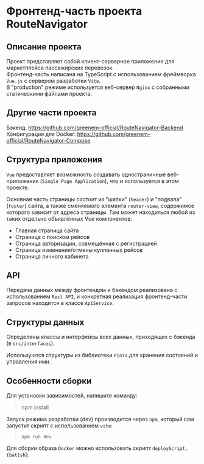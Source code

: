 # Фронтенд-часть проекта RouteNavigator
## Описание проекта
Проект представляет собой клиент-серверное приложение для маркетплейса пассажирских перевозок.  
Фронтенд-часть написана на TypeScript с использованием фреймворка `Vue.js` с сервером разработки `Vite`.    
В "production" режиме используется веб-сервер `Nginx` с собранными статическими файлами проекта.  

## Другие части проекта
Бэкенд: https://github.com/greenem-official/RouteNavigator-Backend  
Конфигурация для Docker: https://github.com/greenem-official/RouteNavigator-Compose  

## Структура приложения
`Vue` предоставляет возможность создавать одностраничные веб-приложения (`Single Page Application`), что и используется в этом проекте.  

Основная часть страницы состоит из "шапки" (`header`) и "подвала" (`footer`) сайта, а также сменяемого элемента `router-view`, содержимое которого зависит от адреса страницы. Там может находиться любой из таких отдельно объявлённых Vue компонентов:  
- Главная страница сайта
- Страница с поиском рейсов
- Страница авторизации, совмещённая с регистрацией
- Страница изменения/отмены купленных рейсов
- Страница личного кабинета

## API
Передача данных между фронтендом и бэкендом реализована с использованием `Rest API`, и конкретная реализация фронтенд-части запросов находится в классе `ApiService`.  

## Структуры данных
Определены классы и интерфейсы всех данных, приходящих с бэкенда (в `src/interfaces`).  

Используются структуры из библиотеки `Pinia` для хранения состояний и управления ими.  

## Особенности сборки
Для установки зависимостей, напишите команду:
> npm install

Запуск режима разработки (dev) производится через `npm`, который сам запустит скрипт с использованием `vite`:  
> `npm run dev`

Для сборки образа `Docker` можно использовать скрипт `deployScript.{bat|sh}`.  
